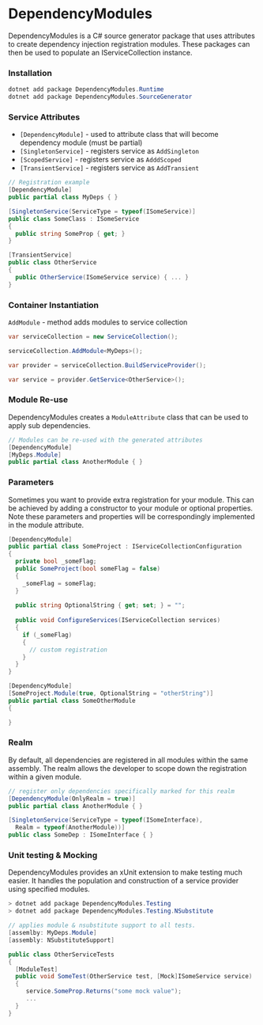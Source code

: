 # DependencyModules

DependencyModules is a C# source generator package that uses attributes to create
dependency injection registration modules. These packages can then be used to populate 
an IServiceCollection instance.

### Installation

```csharp
dotnet add package DependencyModules.Runtime
dotnet add package DependencyModules.SourceGenerator
```

### Service Attributes 

* `[DependencyModule]` - used to attribute class that will become dependency module (must be partial)
* `[SingletonService]` - registers service as `AddSingleton`
* `[ScopedService]` - registers service as `AdddScoped`
* `[TransientService]` - registers service as `AddTransient`

```csharp
// Registration example
[DependencyModule]
public partial class MyDeps { }

[SingletonService(ServiceType = typeof(ISomeService)]
public class SomeClass : ISomeService 
{ 
  public string SomeProp { get; }
}

[TransientService]
public class OtherService
{
  public OtherService(ISomeService service) { ... }
}
```
### Container Instantiation

`AddModule` - method adds modules to service collection

```csharp
var serviceCollection = new ServiceCollection();

serviceCollection.AddModule<MyDeps>();

var provider = serviceCollection.BuildServiceProvider();

var service = provider.GetService<OtherService>();
```

### Module Re-use

DependencyModules creates a `ModuleAttribute` class that can be used to apply sub dependencies.

```csharp
// Modules can be re-used with the generated attributes
[DependencyModule]
[MyDeps.Module]
public partial class AnotherModule { }
```

### Parameters

Sometimes you want to provide extra registration for your module. 
This can be achieved by adding a constructor to your module or optional properties. 
Note these parameters and properties will be correspondingly implemented in the module attribute.

```csharp
[DependencyModule]
public partial class SomeProject : IServiceCollectionConfiguration 
{
  private bool _someFlag;
  public SomeProject(bool someFlag = false)
  {
    _someFlag = someFlag;
  }
  
  public string OptionalString { get; set; } = "";
  
  public void ConfigureServices(IServiceCollection services) 
  {
    if (_someFlag) 
    {
      // custom registration
    } 
  }
}

[DependencyModule]
[SomeProject.Module(true, OptionalString = "otherString")]
public partial class SomeOtherModule 
{

}
```

### Realm

By default, all dependencies are registered in all modules within the same assembly. 
The realm allows the developer to scope down the registration within a given module.

```csharp
// register only dependencies specifically marked for this realm
[DependencyModule(OnlyRealm = true)]
public partial class AnotherModule { }

[SingletonService(ServiceType = typeof(ISomeInterface), 
  Realm = typeof(AnotherModule))]
public class SomeDep : ISomeInterface { }
```

### Unit testing & Mocking

DependencyModules provides an xUnit extension to make testing much easier. 
It handles the population and construction of a service provider using specified modules.

```csharp
> dotnet add package DependencyModules.Testing
> dotnet add package DependencyModules.Testing.NSubstitute

// applies module & nsubstitute support to all tests.
[assemlby: MyDeps.Module]
[assembly: NSubstituteSupport]

public class OtherServiceTests 
{
  [ModuleTest]
  public void SomeTest(OtherService test, [Mock]ISomeService service)
  {
     service.SomeProp.Returns("some mock value");
     ...
  }
}
```
